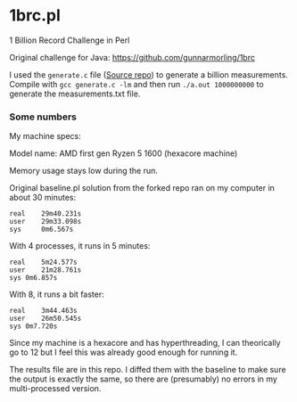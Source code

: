 # 1brc.pl
1 Billion Record Challenge in Perl

Original challenge for Java: <https://github.com/gunnarmorling/1brc>

I used the `generate.c` file ([Source repo](https://github.com/dannyvankooten/1brc/blob/main/create-sample.c)) to generate a billion measurements. Compile with `gcc generate.c -lm` and then run `./a.out 1000000000` to generate the measurements.txt file.

### Some numbers

My machine specs:

Model name: AMD first gen Ryzen 5 1600 (hexacore machine)

Memory usage stays low during the run.

Original baseline.pl solution from the forked repo ran on my computer in about 30 minutes:

```
real	29m40.231s
user	29m33.098s
sys		0m6.567s
```

With 4 processes, it runs in 5 minutes:

```
real	5m24.577s
user	21m28.761s
sys	0m6.857s
```

With 8, it runs a bit faster:

```
real	3m44.463s
user	26m50.545s
sys	0m7.720s
```

Since my machine is a hexacore and has hyperthreading, I can theorically go to 12 but I feel this was already good enough for running it.

The results file are in this repo. I diffed them with the baseline to make sure the output is exactly the same, so there are (presumably) no errors in my multi-processed version.
